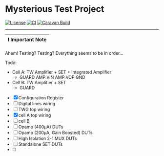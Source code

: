 # Mysterious Test Project

[![License](https://img.shields.io/badge/License-Apache%202.0-blue.svg)](https://opensource.org/licenses/Apache-2.0) [![CI](https://github.com/efabless/caravel_user_project_analog/actions/workflows/user_project_ci.yml/badge.svg)](https://github.com/efabless/caravel_user_project_analog/actions/workflows/user_project_ci.yml) [![Caravan Build](https://github.com/efabless/caravel_user_project_analog/actions/workflows/caravan_build.yml/badge.svg)](https://github.com/efabless/caravel_user_project_analog/actions/workflows/caravan_build.yml)

---

| :exclamation: Important Note            |
|-----------------------------------------|

Ahem! Testing? Testing? Everything seems to be in order...

Todo:

- Cell A: TW Amplifier + SET + Integrated Amplifier
  - GUARD AMP.VIN AMP.VOP GND
- Cell B: TW Amplifier + SET
  - GUARD 

- [x]  Configuration Register
- [ ]  Digital lines wiring
- [ ]  TWG top wiring
- [x]  cell A top wiring
- [ ]  cell B
- [ ]  Opamp (400µA) DUTs
- [ ]  Opamp (200µA, Gain Boosted) DUTs
- [ ]  High Isolation 2-1 MUX DUTs
- [ ]  Standalone SET DUTs
- [ ]  

